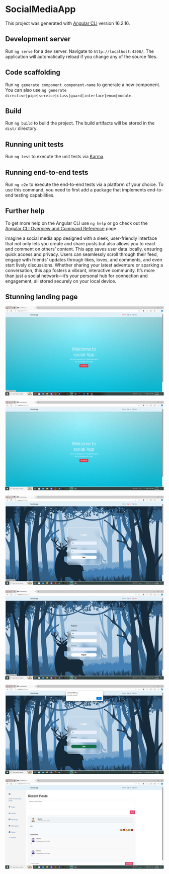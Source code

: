 # SocialMediaApp

This project was generated with [Angular CLI](https://github.com/angular/angular-cli) version 16.2.16.

## Development server

Run `ng serve` for a dev server. Navigate to `http://localhost:4200/`. The application will automatically reload if you change any of the source files.

## Code scaffolding

Run `ng generate component component-name` to generate a new component. You can also use `ng generate directive|pipe|service|class|guard|interface|enum|module`.

## Build

Run `ng build` to build the project. The build artifacts will be stored in the `dist/` directory.

## Running unit tests

Run `ng test` to execute the unit tests via [Karma](https://karma-runner.github.io).

## Running end-to-end tests

Run `ng e2e` to execute the end-to-end tests via a platform of your choice. To use this command, you need to first add a package that implements end-to-end testing capabilities.

## Further help

To get more help on the Angular CLI use `ng help` or go check out the [Angular CLI Overview and Command Reference](https://angular.io/cli) page.


imagine a social media app designed with a sleek, user-friendly interface that not only lets you create and share posts but also allows you to react and comment on others’ content. This app saves user data locally, ensuring quick access and privacy. Users can seamlessly scroll through their feed, engage with friends' updates through likes, loves, and comments, and even start lively discussions. Whether sharing your latest adventure or sparking a conversation, this app fosters a vibrant, interactive community. It’s more than just a social network—it’s your personal hub for connection and engagement, all stored securely on your local device.


## Stunning landing page
![](ScreenShot/1.png)

![](ScreenShot/2.png)

![](ScreenShot/3.png)

![](ScreenShot/4.png)

![](ScreenShot/5.png)

![](ScreenShot/6.png)









